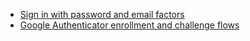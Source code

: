* [Sign in with password and email factors](/docs/guides/oie-embedded-sdk-use-case-sign-in-pwd-email/java/main/)
* [Google Authenticator enrollment and challenge flows](/docs/guides/authenticators-google-authenticator/java/main/)
